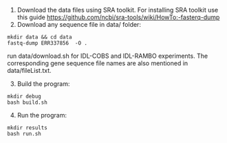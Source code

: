 
1) Download the data files using SRA toolkit. For installing SRA toolkit use this guide https://github.com/ncbi/sra-tools/wiki/HowTo:-fasterq-dump
2) Download any sequence file in data/ folder: 
```
mkdir data && cd data
fastq-dump ERR337856  -O .
```
run data/download.sh for IDL-COBS and IDL-RAMBO experiments. The corresponding gene sequence file names are also mentioned in data/fileList.txt.

3) Build the program:
```
mkdir debug
bash build.sh
```
4) Run the program:
```
mkdir results
bash run.sh
```
